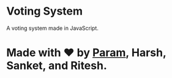 # Voting System
A voting system made in JavaScript.

# Made with ❤ by [Param](https://www.paramsid.com), Harsh, Sanket, and Ritesh.